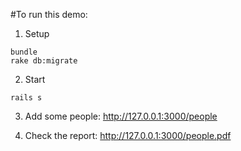 #To run this demo:
1. Setup
```
bundle
rake db:migrate
```
2. Start
```
rails s
```
3. Add some people:
http://127.0.0.1:3000/people

4. Check the report:
http://127.0.0.1:3000/people.pdf
